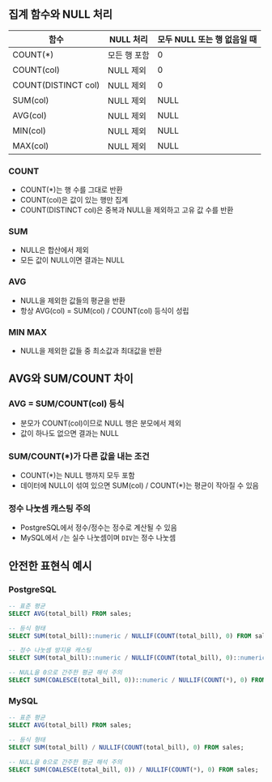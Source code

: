 ## 집계 함수와 NULL 처리

| 함수 | NULL 처리 | 모두 NULL 또는 행 없음일 때 |
| --- | --- | --- |
| COUNT(*) | 모든 행 포함 | 0 |
| COUNT(col) | NULL 제외 | 0 |
| COUNT(DISTINCT col) | NULL 제외 | 0 |
| SUM(col) | NULL 제외 | NULL |
| AVG(col) | NULL 제외 | NULL |
| MIN(col) | NULL 제외 | NULL |
| MAX(col) | NULL 제외 | NULL |

### COUNT

- COUNT(*)는 행 수를 그대로 반환
- COUNT(col)은 값이 있는 행만 집계
- COUNT(DISTINCT col)은 중복과 NULL을 제외하고 고유 값 수를 반환

### SUM

- NULL은 합산에서 제외
- 모든 값이 NULL이면 결과는 NULL

### AVG

- NULL을 제외한 값들의 평균을 반환
- 항상 AVG(col) = SUM(col) / COUNT(col) 등식이 성립

### MIN MAX

- NULL을 제외한 값들 중 최소값과 최대값을 반환

## AVG와 SUM/COUNT 차이

### AVG = SUM/COUNT(col) 등식

- 분모가 COUNT(col)이므로 NULL 행은 분모에서 제외
- 값이 하나도 없으면 결과는 NULL

### SUM/COUNT(*)가 다른 값을 내는 조건

- COUNT(*)는 NULL 행까지 모두 포함
- 데이터에 NULL이 섞여 있으면 SUM(col) / COUNT(*)는 평균이 작아질 수 있음

### 정수 나눗셈 캐스팅 주의

- PostgreSQL에서 정수/정수는 정수로 계산될 수 있음
- MySQL에서 `/`는 실수 나눗셈이며 `DIV`는 정수 나눗셈

## 안전한 표현식 예시

### PostgreSQL

```sql
-- 표준 평균
SELECT AVG(total_bill) FROM sales;

-- 등식 형태
SELECT SUM(total_bill)::numeric / NULLIF(COUNT(total_bill), 0) FROM sales;

-- 정수 나눗셈 방지용 캐스팅
SELECT SUM(total_bill)::numeric / NULLIF(COUNT(total_bill), 0)::numeric FROM sales;

-- NULL을 0으로 간주한 평균 해석 주의
SELECT SUM(COALESCE(total_bill, 0))::numeric / NULLIF(COUNT(*), 0) FROM sales;

```

### MySQL

```sql
-- 표준 평균
SELECT AVG(total_bill) FROM sales;

-- 등식 형태
SELECT SUM(total_bill) / NULLIF(COUNT(total_bill), 0) FROM sales;

-- NULL을 0으로 간주한 평균 해석 주의
SELECT SUM(COALESCE(total_bill, 0)) / NULLIF(COUNT(*), 0) FROM sales;

```